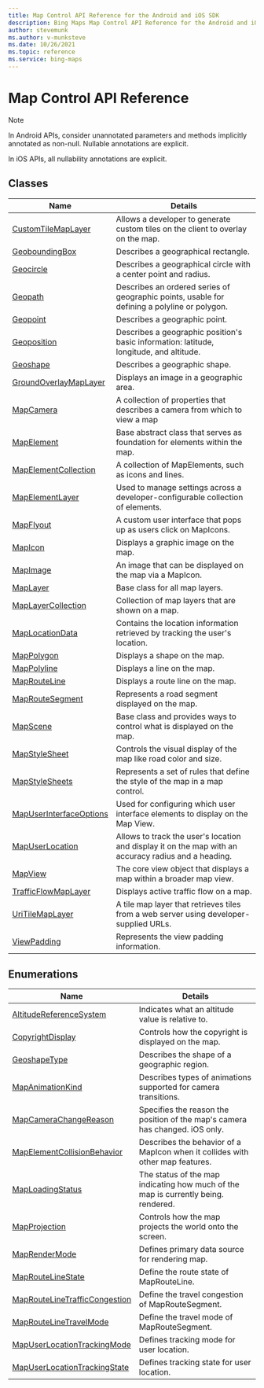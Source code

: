 ```yaml
---
title: Map Control API Reference for the Android and iOS SDK
description: Bing Maps Map Control API Reference for the Android and iOS SDK
author: stevemunk
ms.author: v-munksteve
ms.date: 10/26/2021
ms.topic: reference
ms.service: bing-maps
---
```


# Map Control API Reference

> [!Note]
> In Android APIs, consider unannotated parameters and methods implicitly annotated as non-null. Nullable annotations are explicit.
> 
> In iOS APIs, all nullability annotations are explicit.

## Classes

Name                                                                   | Details
----------------------------------------------------------------       | ------------------------------------------------------
[CustomTileMapLayer](CustomTileMapLayer-class.md)                      | Allows a developer to generate custom tiles on the client to overlay on the map.
[GeoboundingBox](GeoboundingBox-class.md)                              | Describes a geographical rectangle.
[Geocircle](Geocircle-class.md)                                        | Describes a geographical circle with a center point and radius.
[Geopath](Geopath-class.md)                                            | Describes an ordered series of geographic points, usable for defining a polyline or polygon.
[Geopoint](Geopoint-class.md)                                          | Describes a geographic point.
[Geoposition](Geoposition-class.md)                                    | Describes a geographic position's basic information: latitude, longitude, and altitude.
[Geoshape](Geoshape-class.md)                                          | Describes a geographic shape.
[GroundOverlayMapLayer](GroundOverlayMapLayer-class.md)                | Displays an image in a geographic area.
[MapCamera](MapCamera-class.md)                                        | A collection of properties that describes a camera from which to view a map
[MapElement](MapElement-class.md)                                      | Base abstract class that serves as foundation for elements within the map.
[MapElementCollection](MapElementCollection-class.md)                  | A collection of MapElements, such as icons and lines.
[MapElementLayer](MapElementLayer-class.md)                            | Used to manage settings across a developer-configurable collection of elements.
[MapFlyout](MapFlyout-class.md)                                        | A custom user interface that pops up as users click on MapIcons.
[MapIcon](MapIcon-class.md)                                            | Displays a graphic image on the map.
[MapImage](MapImage-class.md)                                          | An image that can be displayed on the map via a MapIcon.
[MapLayer](MapLayer-class.md)                                          | Base class for all map layers.
[MapLayerCollection](MapLayerCollection-class.md)                      | Collection of map layers that are shown on a map.
[MapLocationData](maplocationdata-class.md)                            | Contains the location information retrieved by tracking the user's location.
[MapPolygon](MapPolygon-class.md)                                      | Displays a shape on the map.
[MapPolyline](MapPolyline-class.md)                                    | Displays a line on the map.
[MapRouteLine](MapRouteLine-class.md)                                  | Displays a route line on the map.
[MapRouteSegment](MapRouteSegment-class.md)                            | Represents a road segment displayed on the map.
[MapScene](MapScene-class.md)                                          | Base class and provides ways to control what is displayed on the map.
[MapStyleSheet](MapStyleSheet-class.md)                                | Controls the visual display of the map like road color and size.
[MapStyleSheets](MapStyleSheets-class.md)                              | Represents a set of rules that define the style of the map in a map control.
[MapUserInterfaceOptions](MapUserInterfaceOptions-class.md)            | Used for configuring which user interface elements to display on the Map View.
[MapUserLocation](mapuserlocation-class.md)                            | Allows to track the user's location and display it on the map with an accuracy radius and a heading.
[MapView](MapView-class.md)                                            | The core view object that displays a map within a broader map view.
[TrafficFlowMapLayer](TrafficFlowMapLayer-class.md)                    | Displays active traffic flow on a map.
[UriTileMapLayer](UriTileMapLayer-class.md)                            | A tile map layer that retrieves tiles from a web server using developer-supplied URLs.
[ViewPadding](ViewPadding-class.md)                                    | Represents the view padding information.

## Enumerations

Name                                                                         | Details
----------------------------------------------------------------             | ------------------------------------------------------
[AltitudeReferenceSystem](AltitudeReferenceSystem-enumeration.md)            | Indicates what an altitude value is relative to.
[CopyrightDisplay](CopyrightDisplay-enumeration.md)                          | Controls how the copyright is displayed on the map.
[GeoshapeType](GeoshapeType-enumeration.md)                                  | Describes the shape of a geographic region.
[MapAnimationKind](MapAnimationKind-enumeration.md)                          | Describes types of animations supported for camera transitions.
[MapCameraChangeReason](MapCameraChangeReason-enumeration.md)                | Specifies the reason the position of the map's camera has changed. iOS only.
[MapElementCollisionBehavior](MapElementCollisionBehavior-enumeration.md)    | Describes the behavior of a MapIcon when it collides with other map features.
[MapLoadingStatus](maploadingstatus-enumeration.md)                          | The status of the map indicating how much of the map is currently being. rendered.
[MapProjection](MapProjection-enumeration.md)                                | Controls how the map projects the world onto the screen.
[MapRenderMode](MapRenderMode-enumeration.md)                                | Defines primary data source for rendering map.
[MapRouteLineState](maproutelinestate-enumeration.md)                        | Define the route state of MapRouteLine.
[MapRouteLineTrafficCongestion](maproutelinetrafficcongestion-enumeration.md)| Define the travel congestion of MapRouteSegment.
[MapRouteLineTravelMode](maproutelinetravelmode-enumeration.md)              | Define the travel mode of MapRouteSegment.
[MapUserLocationTrackingMode](mapuserlocationtrackingmode-enumeration.md)    | Defines tracking mode for user location.
[MapUserLocationTrackingState](mapuserlocationtrackingstate-enumeration.md)  | Defines tracking state for user location.
